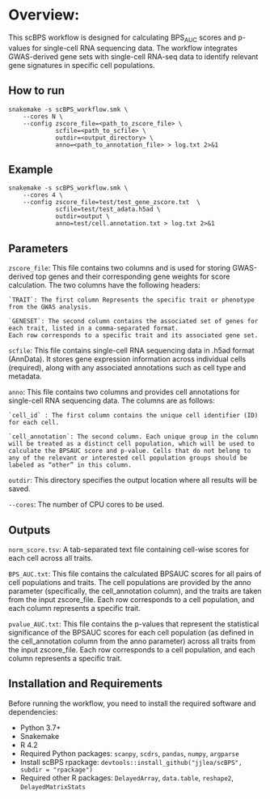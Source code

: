 
# Overview:
This scBPS workflow is designed for calculating BPS<sub>AUC</sub> scores and p-values for single-cell RNA sequencing data. The workflow integrates GWAS-derived gene sets with single-cell RNA-seq data to identify relevant gene signatures in specific cell populations.


## How to run

```Shell
snakemake -s scBPS_workflow.smk \
    --cores N \
    --config zscore_file=<path_to_zscore_file> \
             scfile=<path_to_scfile> \
             outdir=<output_directory> \
             anno=<path_to_annotation_file> > log.txt 2>&1
```


## Example

```Shell
snakemake -s scBPS_workflow.smk \
    --cores 4 \
    --config zscore_file=test/test_gene_zscore.txt  \
             scfile=test/test_adata.h5ad \
             outdir=output \
             anno=test/cell.annotation.txt > log.txt 2>&1
```


## Parameters

`zscore_file`: This file contains two columns and is used for storing GWAS-derived top genes and their corresponding gene weights for score calculation. The two columns have the following headers: 

	`TRAIT`: The first column Represents the specific trait or phenotype from the GWAS analysis.
 
	`GENESET`: The second column contains the associated set of genes for each trait, listed in a comma-separated format.
	Each row corresponds to a specific trait and its associated gene set. 


`scfile`: This file contains single-cell RNA sequencing data in .h5ad format (AnnData). It stores gene expression information across individual cells (required), along with any associated annotations such as cell type and metadata.


`anno`: This file contains two columns and provides cell annotations for single-cell RNA sequencing data. The columns are as follows: 

	`cell_id` : The first column contains the unique cell identifier (ID) for each cell.
 
	`cell_annotation`: The second column. Each unique group in the column will be treated as a distinct cell population, which will be used to calculate the BPSAUC score and p-value. Cells that do not belong to any of the relevant or interested cell population groups should be labeled as “other” in this column.


`outdir`: This directory specifies the output location where all results will be saved.


`--cores`: The number of CPU cores to be used. 

## Outputs

`norm_score.tsv`: A tab-separated text file containing cell-wise scores for each cell across all traits.

`BPS_AUC.txt`: This file contains the calculated BPSAUC scores for all pairs of cell populations and traits. The cell populations are provided by the anno parameter (specifically, the cell_annotation column), and the traits are taken from the input zscore_file. Each row corresponds to a cell population, and each column represents a specific trait. 

`pvalue_AUC.txt`: This file contains the p-values that represent the statistical significance of the BPSAUC scores for each cell population (as defined in the cell_annotation column from the anno parameter) across all traits from the input zscore_file. Each row corresponds to a cell population, and each column represents a specific trait.



## Installation and Requirements

Before running the workflow, you need to install the required software and dependencies:

- Python 3.7+
- Snakemake
- R 4.2
- Required Python packages: `scanpy`, `scdrs`, `pandas`, `numpy`, `argparse`
- Install scBPS rpackage: `devtools::install_github("jjlea/scBPS", subdir = "rpackage")`
- Required other R packages: `DelayedArray`, `data.table`, `reshape2`, `DelayedMatrixStats`



